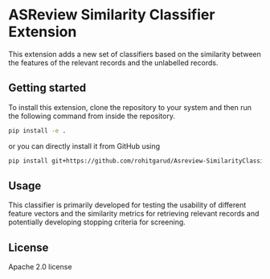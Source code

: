 # ASReview Similarity Classifier Extension

This extension adds a new set of classifiers based on the similarity between the features of the
relevant records and the unlabelled records.


## Getting started

To install this extension, clone the repository to your system and then run the following command from inside the repository.

```bash
pip install -e .
```

or you can directly install it from GitHub using

```bash
pip install git+https://github.com/rohitgarud/Asreview-SimilarityClassifier.git
```

## Usage

This classifier is primarily developed for testing the usability of different feature vectors
and the similarity metrics for retrieving relevant records and potentially developing stopping 
criteria for screening.

## License

Apache 2.0 license
